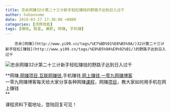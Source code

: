 ```yaml
---
title: 忠余网赚32计第二十三计新手轻松赚钱的野路子达到日入过千
author: huhansome
date: 2019-03-27 17:38:00 +0800
categories: [流弊技能]
tags: [赚钱, 致富, 兼职, 网赚, 手机赚]
---
```



        忠余[网赚](http://www.yi09.cn/tags/%E7%BD%91%E8%B5%9A/)32计第二十三计新手轻松[赚钱](http://www.yi09.cn/tags/%E8%B5%9A%E9%92%B1/)的野路子达到日入过千

![忠余网赚32计第二十三计新手轻松赚钱的野路子达到日入过千](http://www.yi09.cn/zb_users/upload/2021/09/20210906103045163089544513299.png)

  

**网赚,[网赚项目](http://www.yi09.cn/tags/%E7%BD%91%E8%B5%9A%E9%A1%B9%E7%9B%AE/),[互联网赚钱](http://www.yi09.cn/tags/%E4%BA%92%E8%81%94%E7%BD%91%E8%B5%9A%E9%92%B1/),手机赚钱,[网上赚钱](http://www.yi09.cn/tags/%E7%BD%91%E4%B8%8A%E8%B5%9A%E9%92%B1/),[一零九网赚博客](http://www.yi09.cn/tags/%E4%B8%80%E9%9B%B6%E4%B9%9D%E7%BD%91%E8%B5%9A%E5%8D%9A%E5%AE%A2/)  
一零九网赚博客每天给大家分享各种网赚[课程](http://www.yi09.cn/tags/%E8%AF%BE%E7%A8%8B/)，网赚[项目](http://www.yi09.cn/tags/%E9%A1%B9%E7%9B%AE/)，教大家如何用手机在网上赚钱  
**  
  
  

课程资料下载地址，登陆回复可见！

